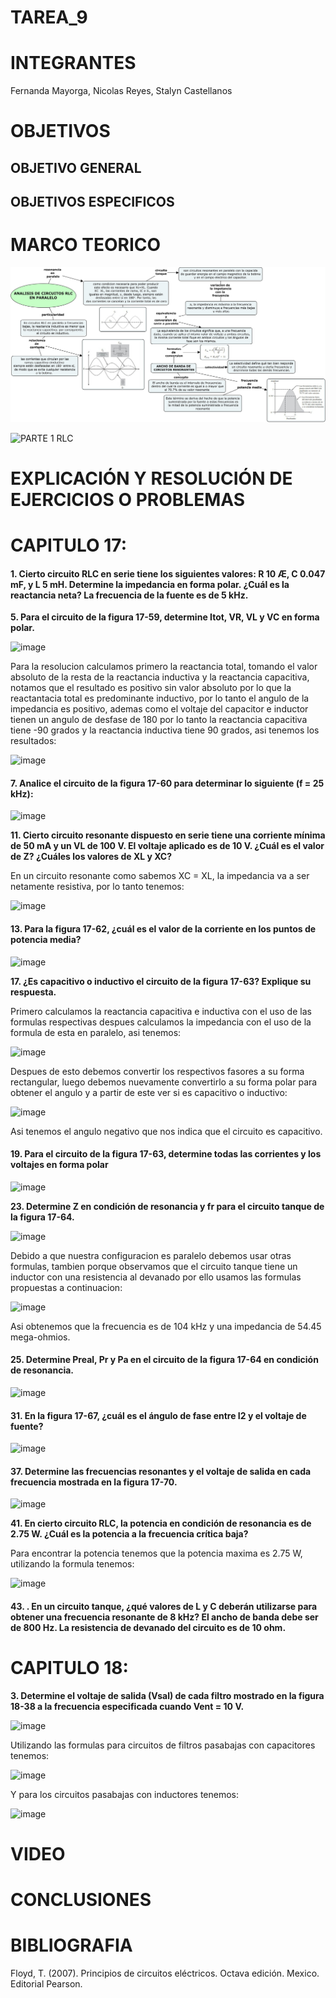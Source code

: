# TAREA_9


# INTEGRANTES

Fernanda Mayorga, Nicolas Reyes, Stalyn Castellanos

# OBJETIVOS

## OBJETIVO GENERAL 


## OBJETIVOS ESPECIFICOS


# MARCO TEORICO
![](https://github.com/frmayorga/TAREA_9/blob/main/deber%209.jpg)

![PARTE 1 RLC](https://user-images.githubusercontent.com/93361435/155446871-e02bdad8-5456-4658-9f5a-bdd391592910.jpg)


# EXPLICACIÓN Y RESOLUCIÓN DE EJERCICIOS O PROBLEMAS
# CAPITULO 17:

#### 1. Cierto circuito RLC en serie tiene los siguientes valores: R  10 Æ, C  0.047 mF, y L  5 mH. Determine la impedancia en forma polar. ¿Cuál es la reactancia neta? La frecuencia de la fuente es de 5 kHz. 



**5. Para el circuito de la figura 17-59, determine Itot, VR, VL y VC en forma polar.**

![image](https://user-images.githubusercontent.com/93361435/155536710-efb2e1e8-f6e8-48f7-a438-0bf8fcac2450.png)

Para la resolucion calculamos primero la reactancia total, tomando el valor absoluto de la resta de la reactancia inductiva y la reactancia capacitiva, notamos que el resultado es positivo sin valor absoluto por lo que la reactantacia total es predominante inductivo, por lo tanto el angulo de la impedancia es positivo, ademas como el voltaje del capacitor e inductor tienen un angulo de desfase de 180 por lo tanto la reactancia capacitiva tiene -90 grados y la reactancia inductiva tiene 90 grados, asi tenemos los resultados:

![image](https://user-images.githubusercontent.com/93361435/155536588-5d0ef38c-02c6-4b48-b23e-63a45ac87cf4.png)



#### 7. Analice el circuito de la figura 17-60 para determinar lo siguiente (f = 25 kHz):
![image](https://user-images.githubusercontent.com/93398718/155430588-34d300d0-0a1c-4ab6-9cc0-d7c1dcebb89c.png)  


**11.  Cierto circuito resonante dispuesto en serie tiene una corriente mínima de 50 mA y un VL de 100 V. El
voltaje aplicado es de 10 V. ¿Cuál es el valor de Z? ¿Cuáles los valores de XL y XC?**

En un circuito resonante como sabemos XC = XL, la impedancia va a ser netamente resistiva, por lo tanto tenemos: 

![image](https://user-images.githubusercontent.com/93361435/155544103-a39e1f74-b382-4945-aba5-f1f046bcec81.png)


#### 13. Para la figura 17-62, ¿cuál es el valor de la corriente en los puntos de potencia media?
![image](https://user-images.githubusercontent.com/93398718/155430679-157325bd-08c0-4e12-8fa0-75f0e9f6816e.png)  


**17. ¿Es capacitivo o inductivo el circuito de la figura 17-63? Explique su respuesta.**

Primero calculamos la reactancia capacitiva e inductiva con el uso de las formulas respectivas despues calculamos la impedancia con el uso de la formula de esta en paralelo, asi tenemos:

![image](https://user-images.githubusercontent.com/93361435/155551964-51029723-5029-48a9-b043-b121dbfb96e0.png)

Despues de esto debemos convertir los respectivos fasores a su forma rectangular, luego debemos nuevamente convertirlo a su forma polar para obtener el angulo y a partir de este ver si es capacitivo o inductivo: 

![image](https://user-images.githubusercontent.com/93361435/155553091-b10ea740-4a40-4e58-aeb5-6addeb2ea0f6.png)

Asi tenemos el angulo negativo que nos indica que el circuito es capacitivo.



#### 19. Para el circuito de la figura 17-63, determine todas las corrientes y los voltajes en forma polar
![image](https://user-images.githubusercontent.com/93398718/155430757-dfcdf767-1d54-4ca6-84f0-251e51e6eaa5.png)  



**23. Determine Z en condición de resonancia y fr para el circuito tanque de la figura 17-64.**

![image](https://user-images.githubusercontent.com/93361435/155565338-79501128-3b03-496c-a792-9dc49eb4cb4d.png)

Debido a que nuestra configuracion es paralelo debemos usar otras formulas, tambien porque observamos que el circuito tanque tiene un inductor con una resistencia al devanado por ello usamos las formulas propuestas a continuacion: 

![image](https://user-images.githubusercontent.com/93361435/155564910-39840f8a-fd86-4991-a535-50962b11ee9a.png)

Asi obtenemos que la frecuencia es de 104 kHz y una impedancia de 54.45 mega-ohmios.


#### 25. Determine Preal, Pr y Pa en el circuito de la figura 17-64 en condición de resonancia.
![image](https://user-images.githubusercontent.com/93398718/155430830-b9d5e4e0-2c53-4a70-ad20-a05c3f2eeab3.png)  



#### 31. En la figura 17-67, ¿cuál es el ángulo de fase entre I2 y el voltaje de fuente?
![image](https://user-images.githubusercontent.com/93398718/155430935-0dd3251c-194d-47cd-9291-affb5b2e82f4.png)  



#### 37. Determine las frecuencias resonantes y el voltaje de salida en cada frecuencia mostrada en la figura 17-70.
![image](https://user-images.githubusercontent.com/93398718/155431052-441126b9-644c-42b8-8414-410aa1902915.png)



**41. En cierto circuito RLC, la potencia en condición de resonancia es de 2.75 W. ¿Cuál es la potencia a la frecuencia crítica baja?**

Para encontrar la potencia tenemos que la potencia maxima es 2.75 W, utilizando la formula tenemos: 

![image](https://user-images.githubusercontent.com/93361435/155576071-906c2b96-c84e-4d60-b19e-292889961e5e.png)



#### 43. . En un circuito tanque, ¿qué valores de L y C deberán utilizarse para obtener una frecuencia resonante de 8 kHz? El ancho de banda debe ser de 800 Hz. La resistencia de devanado del circuito es de 10 ohm.



# CAPITULO 18:


**3. Determine el voltaje de salida (Vsal) de cada filtro mostrado en la figura 18-38 a la frecuencia especificada cuando Vent = 10 V.**

![image](https://user-images.githubusercontent.com/93361435/155602744-9f7c593b-74b5-423f-bdc4-e4cbad2cc113.png)

Utilizando las formulas para circuitos de filtros pasabajas con capacitores tenemos: 

![image](https://user-images.githubusercontent.com/93361435/155602845-e93f94b9-6c74-43df-8dc1-438a978fcb99.png)

Y para los circuitos pasabajas con inductores tenemos: 

![image](https://user-images.githubusercontent.com/93361435/155602907-5241ce45-36d8-48b5-bf89-b728f48ae879.png)



# VIDEO


# CONCLUSIONES


# BIBLIOGRAFIA

Floyd, T. (2007). Principios de circuitos eléctricos. Octava edición. Mexico. Editorial Pearson.
